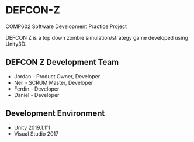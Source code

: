 # DEFCON-Z

COMP602 Software Development Practice Project

DEFCON Z is a top down zombie simulation/strategy game developed using Unity3D.

## DEFCON Z Development Team

- Jordan - Product Owner, Developer
- Neil - SCRUM Master, Developer
- Ferdin - Developer
- Daniel - Developer

## Development Environment

- Unity 2019.1.1f1
- Visual Studio 2017